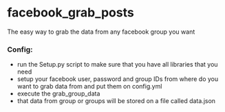 # facebook_grab_posts
The easy way to grab the data from any facebook group you want

### Config:
- run the Setup.py script to make sure that you have all libraries that you need
- setup your facebook user, password and group IDs from where do you want to grab data from and put them on config.yml
- execute the grab_group_data
- that data from group or groups will be stored on a file called data.json
